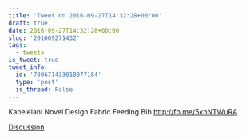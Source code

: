 ```yaml
---
title: 'Tweet on 2016-09-27T14:32:28+00:00'
draft: true
date: 2016-09-27T14:32:28+00:00
slug: '201609271432'
tags:
  - tweets
is_tweet: true
tweet_info:
  id: '780671433018077184'
  type: 'post'
  is_thread: False
---
```




Kahelelani Novel Design Fabric Feeding Bib <http://fb.me/5xnNTWuRA>

[Discussion](https://x.com/sytelus/status/780671433018077184)
